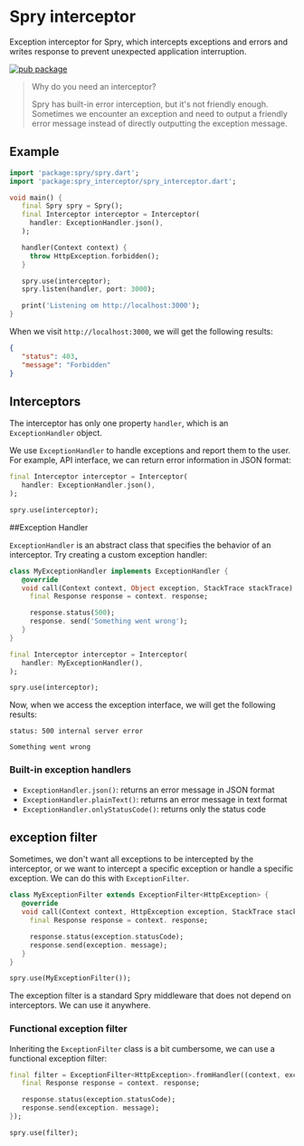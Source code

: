 # Spry interceptor

Exception interceptor for Spry, which intercepts exceptions and errors and writes response to prevent unexpected application interruption.

[![pub package](https://img.shields.io/pub/v/spry_interceptor.svg)](https://pub.dartlang.org/packages/spry_interceptor)

> Why do you need an interceptor?
>
> Spry has built-in error interception, but it's not friendly enough. Sometimes we encounter an exception and need to output a friendly error message instead of directly outputting the exception message.

## Example

```dart
import 'package:spry/spry.dart';
import 'package:spry_interceptor/spry_interceptor.dart';

void main() {
   final Spry spry = Spry();
   final Interceptor interceptor = Interceptor(
     handler: ExceptionHandler.json(),
   );

   handler(Context context) {
     throw HttpException.forbidden();
   }

   spry.use(interceptor);
   spry.listen(handler, port: 3000);

   print('Listening om http://localhost:3000');
}
```

When we visit `http://localhost:3000`, we will get the following results:

```json
{
   "status": 403,
   "message": "Forbidden"
}
```

## Interceptors

The interceptor has only one property `handler`, which is an `ExceptionHandler` object.

We use `ExceptionHandler` to handle exceptions and report them to the user. For example, API interface, we can return error information in JSON format:

```dart
final Interceptor interceptor = Interceptor(
   handler: ExceptionHandler.json(),
);

spry.use(interceptor);
```

##Exception Handler

`ExceptionHandler` is an abstract class that specifies the behavior of an interceptor. Try creating a custom exception handler:

```dart
class MyExceptionHandler implements ExceptionHandler {
   @override
   void call(Context context, Object exception, StackTrace stackTrace) {
     final Response response = context. response;

     response.status(500);
     response. send('Something went wrong');
   }
}

final Interceptor interceptor = Interceptor(
   handler: MyExceptionHandler(),
);

spry.use(interceptor);
```

Now, when we access the exception interface, we will get the following results:

```text
status: 500 internal server error

Something went wrong
```

### Built-in exception handlers

- `ExceptionHandler.json()`: returns an error message in JSON format
- `ExceptionHandler.plainText()`: returns an error message in text format
- `ExceptionHandler.onlyStatusCode()`: returns only the status code

## exception filter

Sometimes, we don't want all exceptions to be intercepted by the interceptor, or we want to intercept a specific exception or handle a specific exception. We can do this with `ExceptionFilter`.

```dart
class MyExceptionFilter extends ExceptionFilter<HttpException> {
   @override
   void call(Context context, HttpException exception, StackTrace stackTrace) {
     final Response response = context. response;

     response.status(exception.statusCode);
     response.send(exception. message);
   }
}

spry.use(MyExceptionFilter());
```

The exception filter is a standard Spry middleware that does not depend on interceptors. We can use it anywhere.

### Functional exception filter

Inheriting the `ExceptionFilter` class is a bit cumbersome, we can use a functional exception filter:

```dart
final filter = ExceptionFilter<HttpException>.fromHandler((context, exception, stackTrace) {
   final Response response = context. response;

   response.status(exception.statusCode);
   response.send(exception. message);
});

spry.use(filter);
```